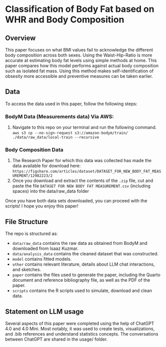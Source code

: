# Classification of Body Fat based on WHR and Body Composition

## Overview

This paper focuses on what BMI values fail to acknowledge the different body composition across both sexes. Using the Waist-Hip-Ratio is more accurate at estimating body fat levels using simple methods at home. This paper compares how this model performs against actual body composition such as isolated fat mass. Using this method makes self-identification of obsesity more accessible and preventive measures can be taken earlier.

## Data
To access the data used in this paper, follow the following steps:

### BodyM Data (Measurements data) Via AWS:

1. Navigate to this repo on your terminal and run the following command.
`aws s3 cp --no-sign-request s3://amazon-bodym/train/ ./data/raw_data/local-train --recursive`

### Body Composition Data

1. The Research Paper for which this data was collected has made the data available for download here:
`https://figshare.com/articles/dataset/DATASET_FOR_NEW_BODY_FAT_MEASUREMENT/12982223/2`
2. Once you download and extract the contents of the `.zip` file, cut and paste the file `DATASET FOR NEW BODY FAT MEASUREMENT.csv` (including spaces) into the data/raw_data folder

Once you have both data sets downloaded, you can proceed with the scripts! I hope you enjoy this paper!


## File Structure

The repo is structured as:

-   `data/raw_data` contains the raw data as obtained from BodyM and downloaded from Isaaz Kuzmar.
-   `data/analysis_data` contains the cleaned dataset that was constructed.
-   `model` contains fitted models. 
-   `other` contains relevant literature, details about LLM chat interactions, and sketches.
-   `paper` contains the files used to generate the paper, including the Quarto document and reference bibliography file, as well as the PDF of the paper. 
-   `scripts` contains the R scripts used to simulate, download and clean data.


## Statement on LLM usage

Several aspects of this paper were completed using the help of ChatGPT 4.0 and 4.0 Mini. Most notably, it was used to create tests, visualizations, and .bib references and understand statistics concepts. The conversations between ChatGPT are shared in the usage/ folder.